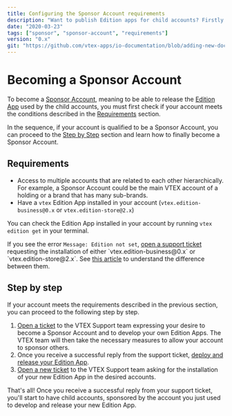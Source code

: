 ```yaml
---
title: Configuring the Sponsor Account requirements
description: "Want to publish Edition apps for child accounts? Firstly know how to configure all requirements to be a Sponsor Account."
date: "2020-03-23"
tags: ["sponsor", "sponsor-account", "requirements"]
version: "0.x"
git: "https://github.com/vtex-apps/io-documentation/blob/adding-new-docs/docs/en/Recipes/development/configuring-the-sponsor-account-requirements.md"
---
```


# Becoming a Sponsor Account

To become a [Sponsor Account](https://vtex.io/docs/concepts/sponsor-account/), meaning to be able to release the [Edition App](https://vtex.io/docs/concepts/edition-app/) used by the child accounts, you must first check if your account meets the conditions described in the [Requirements](#Requirements) section.

In the sequence, if your account is qualified to be a Sponsor Account, you can proceed to the [Step by Step](#step-by-step) section and learn how to finally become a Sponsor Account.

## Requirements

- Access to multiple accounts that are related to each other hierarchically. For example, a Sponsor Account could be the main VTEX account of a holding or a brand that has many sub-brands.
- Have a `vtex` Edition App installed in your account (`vtex.edition-business@0.x` or `vtex.edition-store@2.x`)

<div class="alert alert-warning">
<p>You can check the Edition App installed in your account by running <code>vtex edition get</code> in your terminal.</p>

<p>If you see the error <code>Message: Edition not set</code>, <a href="https://help-tickets.vtex.com/smartlink/sso/login/zendesk">open a support ticket</a> requesting the installation of either `vtex.edition-business@0.x` or `vtex.edition-store@2.x`. See <a href="https://vtex.io/docs/concepts/edition-app/">this article</a> to understand the difference between them.</p>
</div>

## Step by step

If your account meets the requirements described in the previous section, you can proceed to the following step by step.  

1. [Open a ticket](https://help-tickets.vtex.com/smartlink/sso/login/zendesk) to the VTEX Support team expressing your desire to become a Sponsor Account and to develop your own Edition Apps. The VTEX team will then take the necessary measures to allow your account to sponsor others. 
2. Once you receive a successful reply from the support ticket, [deploy and release your Edition App](https://vtex.io/docs/recipes/development/configuring-an-edition-app/).
3. [Open a new ticket](https://help-tickets.vtex.com/smartlink/sso/login/zendesk) to the VTEX Support team asking for the installation of your new Edition App in the desired accounts.

That's all! Once you receive a successful reply from your support ticket, you'll start to have child accounts, sponsored by the account you just used to develop and release your new Edition App.

